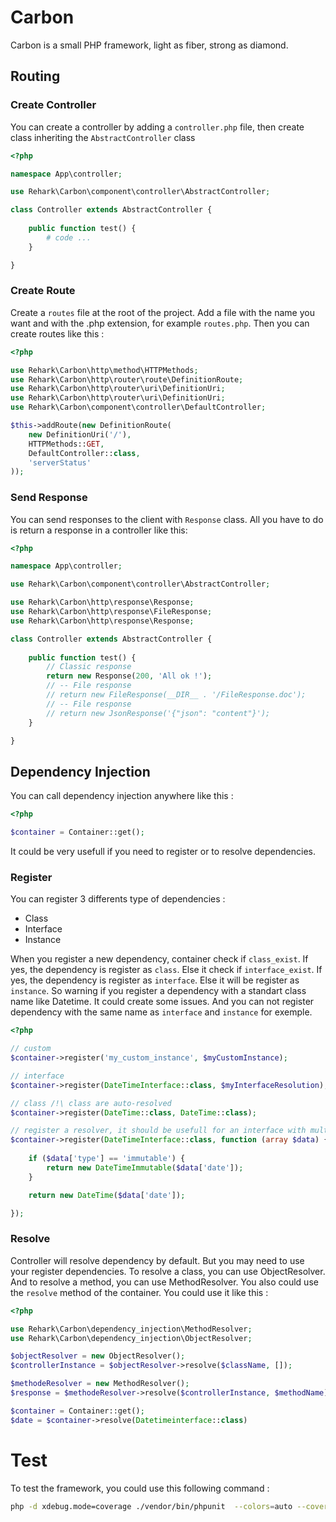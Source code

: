 # Carbon
Carbon is a small PHP framework, light as fiber, strong as diamond.

## Routing

### Create Controller

You can create a controller by adding a `controller.php` file, then create class inheriting the `AbstractController` class

```php
<?php

namespace App\controller;

use Rehark\Carbon\component\controller\AbstractController;

class Controller extends AbstractController {
    
    public function test() {
        # code ...
    }

}
```

### Create Route

Create a `routes` file at the root of the project.
Add a file with the name you want and with the .php extension, for example `routes.php`.
Then you can create routes like this :

```php
<?php

use Rehark\Carbon\http\method\HTTPMethods;
use Rehark\Carbon\http\router\route\DefinitionRoute;
use Rehark\Carbon\http\router\uri\DefinitionUri;
use Rehark\Carbon\http\router\uri\DefinitionUri;
use Rehark\Carbon\component\controller\DefaultController;

$this->addRoute(new DefinitionRoute(
    new DefinitionUri('/'),
    HTTPMethods::GET,
    DefaultController::class,
    'serverStatus'
));

```

### Send Response

You can send responses to the client with `Response` class. All you have to do is return a response in a controller like this:

```php
<?php

namespace App\controller;

use Rehark\Carbon\component\controller\AbstractController;

use Rehark\Carbon\http\response\Response;
use Rehark\Carbon\http\response\FileResponse;
use Rehark\Carbon\http\response\Response;

class Controller extends AbstractController {
    
    public function test() {
        // Classic response
        return new Response(200, 'All ok !');
        // -- File response
        // return new FileResponse(__DIR__ . '/FileResponse.doc');
        // -- File response
        // return new JsonResponse('{"json": "content"}');
    }

}
```

## Dependency Injection

You can call dependency injection anywhere like this :

```php
<?php

$container = Container::get();

```

It could be very usefull if you need to register or to resolve dependencies.

### Register

You can register 3 differents type of dependencies : 
- Class
- Interface
- Instance

When you register a new dependency, container check if `class_exist`. If yes, the dependency is register as `class`. Else it check if `interface_exist`. If yes, the dependency is register as `interface`. Else it will be register as `instance`. So warning if you register a dependency with a standart class name like Datetime. It could create some issues. And you can not register dependency with the same name as `interface` and `instance` for exemple.

```php
<?php

// custom
$container->register('my_custom_instance', $myCustomInstance);

// interface
$container->register(DateTimeInterface::class, $myInterfaceResolution);

// class /!\ class are auto-resolved 
$container->register(DateTime::class, DateTime::class);

// register a resolver, it should be usefull for an interface with multiple possible resolutions
$container->register(DateTimeInterface::class, function (array $data) {
            
    if ($data['type'] == 'immutable') {
        return new DateTimeImmutable($data['date']);
    }

    return new DateTime($data['date']);

});

```

### Resolve

Controller will resolve dependency by default. But you may need to use your register dependencies. To resolve a class, you can use ObjectResolver. And to resolve a method, you can use MethodResolver. You also could use the `resolve` method of the container. You could use it like this :

```php
<?php

use Rehark\Carbon\dependency_injection\MethodResolver;
use Rehark\Carbon\dependency_injection\ObjectResolver;

$objectResolver = new ObjectResolver();
$controllerInstance = $objectResolver->resolve($className, []);

$methodeResolver = new MethodResolver();
$response = $methodeResolver->resolve($controllerInstance, $methodName);

$container = Container::get();
$date = $container->resolve(Datetimeinterface::class)

```

# Test
To test the framework, you could use this following command :

```bash
php -d xdebug.mode=coverage ./vendor/bin/phpunit  --colors=auto --coverage-html .phpunit.result.cache/html-code-coverage
```
